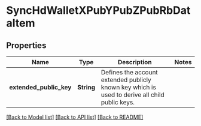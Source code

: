 # SyncHdWalletXPubYPubZPubRbDataItem

## Properties

Name | Type | Description | Notes
------------ | ------------- | ------------- | -------------
**extended_public_key** | **String** | Defines the account extended publicly known key which is used to derive all child public keys. | 

[[Back to Model list]](../README.md#documentation-for-models) [[Back to API list]](../README.md#documentation-for-api-endpoints) [[Back to README]](../README.md)


